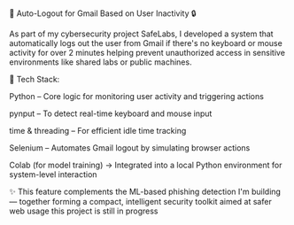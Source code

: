 🚨 Auto-Logout for Gmail Based on User Inactivity 🔒

As part of my cybersecurity project SafeLabs, I developed a system that automatically logs out the user from Gmail if there's no keyboard or mouse activity for over 2 minutes helping prevent unauthorized access in sensitive environments like shared labs or public machines.

🔧 Tech Stack:

Python – Core logic for monitoring user activity and triggering actions

pynput – To detect real-time keyboard and mouse input

time & threading – For efficient idle time tracking

Selenium – Automates Gmail logout by simulating browser actions

Colab (for model training) → Integrated into a local Python environment for system-level interaction

✨ This feature complements the ML-based phishing detection I'm building — together forming a compact, intelligent security toolkit aimed at safer web usage 
this project is still in progress 
